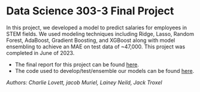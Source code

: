 # Data Science 303-3 Final Project
In this project, we developed a model to predict salaries for employees in STEM fields. We used modeling techniques including Ridge, Lasso, Random Forest, AdaBoost, Gradient Boosting, and XGBoost along with model ensembling to achieve an MAE on test data of ~47,000. This project was completed in June of 2023. 

* The final report for this project can be found [here](https://jtroxel7.github.io/Predicting-STEM-Salaries/LCJJ_Project_Report.html).
* The code used to develop/test/ensemble our models can be found [here](https://jtroxel7.github.io/Predicting-STEM-Salaries/LCJJ_Project_Code.html).

*Authors: Charlie Lovett, jacob Muriel, Lainey Neild, Jack Troxel*

